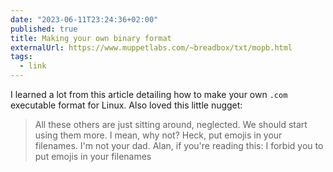 ```yaml
---
date: "2023-06-11T23:24:36+02:00"
published: true
title: Making your own binary format
externalUrl: https://www.muppetlabs.com/~breadbox/txt/mopb.html
tags:
  - link
---
```

I learned a lot from this article detailing how to make your own `.com` executable format for Linux. Also loved this little nugget: 

> All these others are just sitting around, neglected. We should start using them more. I mean, why not? Heck, put emojis in your filenames. I'm not your dad.
> Alan, if you're reading this: I forbid you to put emojis in your filenames

